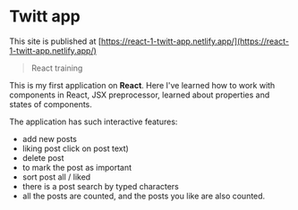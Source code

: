 # Twitt app

This site is published at  [https://react-1-twitt-app.netlify.app/](https://react-1-twitt-app.netlify.app/)

>React training
>
This is my first application on **React**. Here I've learned how to work with components in React, JSX preprocessor, learned about properties and states of components. 

The application has such interactive features:
- add new posts
- liking post click on post text)
- delete post
- to mark the post as important
- sort post all / liked 
- there is a post search by typed characters
- all the posts are counted, and the posts you like are also counted.
